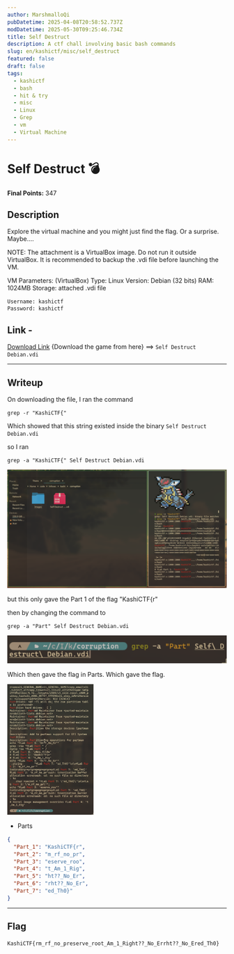 ```yaml
---
author: MarshmalloQi
pubDatetime: 2025-04-08T20:58:52.737Z
modDatetime: 2025-05-30T09:25:46.734Z
title: Self Destruct
description: A ctf chall involving basic bash commands
slug: en/kashictf/misc/self_destruct
featured: false
draft: false
tags:
  - kashictf
  - bash
  - hit & try
  - misc
  - Linux
  - Grep
  - vm
  - Virtual Machine
---
```


#  Self Destruct 💣

**Final Points:** 347


## Description
Explore the virtual machine and you might just find the flag. Or a surprise. Maybe....

NOTE: The attachment is a VirtualBox image. Do not run it outside VirtualBox. It is recommended to backup the .vdi file before launching the VM.

VM Parameters: (VirtualBox)
Type: Linux
Version: Debian (32 bits)
RAM: 1024MB
Storage: attached .vdi file
```
Username: kashictf
Password: kashictf
```
## Link -
 [Download Link](https://drive.google.com/file/d/1DFJn8cXhMBxq_NIixJo_J73Dkz9H2iSc/view?usp=drive_link) {Download the game from here} ==> `Self Destruct Debian.vdi`

----
## Writeup

On downloading the file, I ran the command 
```
grep -r "KashiCTF{"
```
Which showed that this string existed inside the binary `Self Destruct Debian.vdi`

so I ran 
```
grep -a "KashiCTF{" Self Destruct Debian.vdi
```
<img src="/kashictf/self_destruct/images/sol.png" alt="solution">

but this only gave the Part 1 of the flag "KashiCTF{r"

then by changing the command to 
```
grep -a "Part" Self Destruct Debian.vdi
```
<img src="/kashictf/self_destruct/images/command.png" alt="command">

Which then gave the flag in Parts.
Which gave the flag.
 
<img src="/kashictf/self_destruct/images/theflag.png" alt="flag" height="300px">

* Parts
```json
{
  "Part_1": "KashiCTF{r",
  "Part_2": "m_rf_no_pr",
  "Part_3": "eserve_roo",
  "Part_4": "t_Am_1_Rig",
  "Part_5": "ht??_No_Er",
  "Part_6": "rht??_No_Er",
  "Part_7": "ed_Th0}"
}
```


---
## Flag

```
KashiCTF{rm_rf_no_preserve_root_Am_1_Right??_No_Errht??_No_Ered_Th0}
```                 

